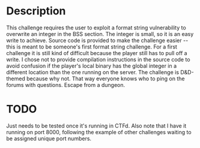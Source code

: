 # Description

This challenge requires the user to exploit a format string vulnerability to overwrite an integer in the BSS section. 
The integer is small, so it is an easy write to achieve. Source code is provided to make the challenge easier -- this 
is meant to be someone's first format string challenge. For a first challenge it is still kind of difficult because 
the player still has to pull off a write. I chose not to provide compilation instructions in the source code to 
avoid confusion if the player's local binary has the global integer in a different location than the one 
running on the server. The challenge is D&D-themed because why not. That way everyone knows who to ping on the forums 
with questions. Escape from a dungeon.

# TODO

Just needs to be tested once it's running in CTFd. Also note that I have it running on port 8000, following the example of other challenges waiting to be assigned unique port numbers.
